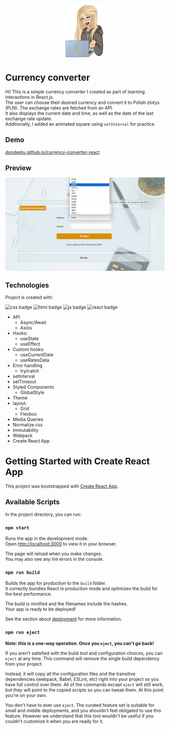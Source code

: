 <p align="center"><img src="for_README/my-character.gif" width="130"/></p>

# Currency converter

Hi! This is a simple currency converter I created as part of learning interactions in React.js.<br>
The user can choose their desired currency and convert it to Polish zlotys (PLN). The exchange rates are fetched from an API.<br>
It also displays the current date and time, as well as the date of the last exchange rate update.<br>
Additionally, I added an animated square using `setInterval` for practice.



## Demo

[dondeptu.github.io/currency-converter-react](https://dondeptu.github.io/currency-converter-react/)

## Preview

![to-do-list preview](for_README/readme-review.gif)

## Technologies
Project is created with:

![css badge](https://img.shields.io/badge/CSS-%231572B6?style=for-the-badge&logo=css3&logoColor=white)
![html badge](https://img.shields.io/badge/HTML-%23E34F26?style=for-the-badge&logo=html5&logoColor=white)
![js badge](https://img.shields.io/badge/JavaScript-%23F7DF1E?style=for-the-badge&logo=javascript&logoColor=black)
![react badge](https://img.shields.io/badge/REACT.JS-%2361DAFB?style=for-the-badge&logo=react&logoColor=black)

- API
    - Async/Await
    - Axios
- Hooks:
    - useState
    - useEffect
- Custom hooks:
    - useCurrentDate
    - useRatesData
- Error handling 
    - try/catch
- setInterval
- setTimeout
- Styled Components
    - GlobalStyle
- Theme
- layout:
    - Grid
    - Flexbox
- Media Queries
- Normalize.css
- Immutability
- Webpack
- Create React App

# Getting Started with Create React App

This project was bootstrapped with [Create React App](https://github.com/facebook/create-react-app).

## Available Scripts

In the project directory, you can run:

### `npm start`

Runs the app in the development mode.\
Open [http://localhost:3000](http://localhost:3000) to view it in your browser.

The page will reload when you make changes.\
You may also see any lint errors in the console.

### `npm run build`

Builds the app for production to the `build` folder.\
It correctly bundles React in production mode and optimizes the build for the best performance.

The build is minified and the filenames include the hashes.\
Your app is ready to be deployed!

See the section about [deployment](https://facebook.github.io/create-react-app/docs/deployment) for more information.

### `npm run eject`

**Note: this is a one-way operation. Once you `eject`, you can't go back!**

If you aren't satisfied with the build tool and configuration choices, you can `eject` at any time. This command will remove the single build dependency from your project.

Instead, it will copy all the configuration files and the transitive dependencies (webpack, Babel, ESLint, etc) right into your project so you have full control over them. All of the commands except `eject` will still work, but they will point to the copied scripts so you can tweak them. At this point you're on your own.

You don't have to ever use `eject`. The curated feature set is suitable for small and middle deployments, and you shouldn't feel obligated to use this feature. However we understand that this tool wouldn't be useful if you couldn't customize it when you are ready for it.